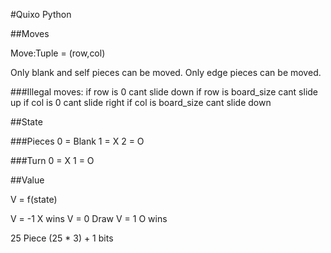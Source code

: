 #Quixo Python

##Moves

Move:Tuple = (row,col)

Only blank and self pieces can be moved.
Only edge pieces can be moved.


###Illegal moves:
if row is 0 cant slide down
if row is board_size cant slide up
if col is 0 cant slide right
if col is board_size cant slide down




##State

###Pieces
0 = Blank
1 = X
2 = O

###Turn
0 = X
1 = O

##Value

V = f(state)

V = -1 X wins
V = 0 Draw
V = 1 O wins





25 Piece
(25 * 3) + 1 bits